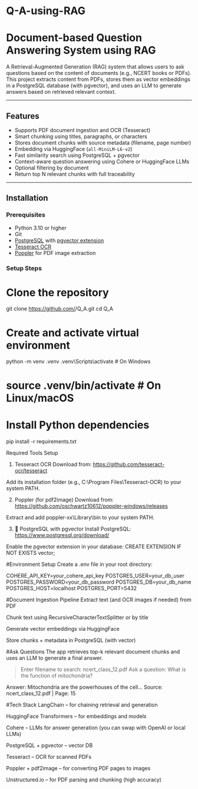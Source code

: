 # Q-A-using-RAG

# Document-based Question Answering System using RAG

A Retrieval-Augmented Generation (RAG) system that allows users to ask questions based on the content of documents (e.g., NCERT books or PDFs). This project extracts content from PDFs, stores them as vector embeddings in a PostgreSQL database (with pgvector), and uses an LLM to generate answers based on retrieved relevant context.

---

## Features

- Supports PDF document ingestion and OCR (Tesseract)
- Smart chunking using titles, paragraphs, or characters
- Stores document chunks with source metadata (filename, page number)
- Embedding via HuggingFace (`all-MiniLM-L6-v2`)
- Fast similarity search using PostgreSQL + pgvector
- Context-aware question answering using Cohere or HuggingFace LLMs
- Optional filtering by document
- Return top N relevant chunks with full traceability

---


## Installation

### Prerequisites

- Python 3.10 or higher
- Git
- [PostgreSQL](https://www.postgresql.org/) with [pgvector extension](https://github.com/pgvector/pgvector)
- [Tesseract OCR](https://github.com/tesseract-ocr/tesseract)
- [Poppler](https://github.com/oschwartz10612/poppler-windows) for PDF image extraction

### Setup Steps


# Clone the repository
git clone https://github.com/<your-username>/Q_A.git
cd Q_A

# Create and activate virtual environment
python -m venv .venv
.venv\Scripts\activate  # On Windows
# source .venv/bin/activate  # On Linux/macOS

# Install Python dependencies
pip install -r requirements.txt

Required Tools Setup
1. Tesseract OCR
Download from: https://github.com/tesseract-ocr/tesseract

Add its installation folder (e.g., C:\Program Files\Tesseract-OCR) to your system PATH.

2. Poppler (for pdf2image)
Download from: https://github.com/oschwartz10612/poppler-windows/releases

Extract and add poppler-xx\Library\bin to your system PATH.

3. 🐘 PostgreSQL with pgvector
Install PostgreSQL: https://www.postgresql.org/download/

Enable the pgvector extension in your database:
CREATE EXTENSION IF NOT EXISTS vector;

#Environment Setup
Create a .env file in your root directory:

COHERE_API_KEY=your_cohere_api_key
POSTGRES_USER=your_db_user
POSTGRES_PASSWORD=your_db_password
POSTGRES_DB=your_db_name
POSTGRES_HOST=localhost
POSTGRES_PORT=5432

#Document Ingestion Pipeline
Extract text (and OCR images if needed) from PDF

Chunk text using RecursiveCharacterTextSplitter or by title

Generate vector embeddings via HuggingFace

Store chunks + metadata in PostgreSQL (with vector)

#Ask Questions
The app retrieves top-k relevant document chunks and uses an LLM to generate a final answer.

> Enter filename to search: ncert_class_12.pdf
> Ask a question: What is the function of mitochondria?

Answer: Mitochondria are the powerhouses of the cell...
Source: ncert_class_12.pdf | Page: 15

#Tech Stack
LangChain – for chaining retrieval and generation

HuggingFace Transformers – for embeddings and models

Cohere – LLMs for answer generation (you can swap with OpenAI or local LLMs)

PostgreSQL + pgvector – vector DB

Tesseract – OCR for scanned PDFs

Poppler + pdf2image – for converting PDF pages to images

Unstructured.io – for PDF parsing and chunking (high accuracy)


